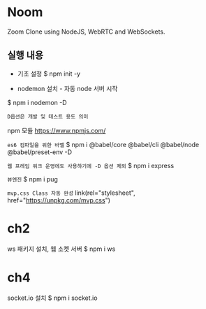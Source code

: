 # Noom

Zoom Clone using NodeJS, WebRTC and WebSockets.


## 실행  내용

- 기초 설정
$ npm init -y

- nodemon 설치 - 자동 node 서버 시작
 
$ npm i nodemon -D

`D옵션은 개발 및 테스트 용도 의미`

npm 모듈 https://www.npmjs.com/


`es6 컴파일을 위한 바벨`
$ npm i @babel/core @babel/cli @babel/node @babel/preset-env -D 

`웹 프레임 워크 운영에도 사용하기에 -D 옵션 제외`
$ npm i express


` 뷰엔진 `
$ npm i pug

` mvp.css Class 자동 완성 `
link(rel="stylesheet", href="https://unpkg.com/mvp.css")

# ch2

ws 패키지 설치, 웹 소켓 서버
$ npm i ws


# ch4

socket.io 설치
$ npm i socket.io
